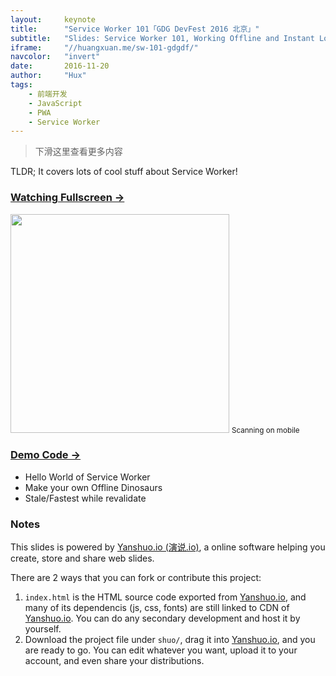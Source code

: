 ```yaml
---
layout:     keynote
title:      "Service Worker 101「GDG DevFest 2016 北京」"
subtitle:   "Slides: Service Worker 101, Working Offline and Instant Loading (GDG DevFest 2016 Beijing)"
iframe:     "//huangxuan.me/sw-101-gdgdf/"
navcolor:   "invert"
date:       2016-11-20
author:     "Hux"
tags:
    - 前端开发
    - JavaScript
    - PWA
    - Service Worker
---
```



> 下滑这里查看更多内容


TLDR; It covers lots of cool stuff about Service Worker!

### [Watching Fullscreen → ](https://huangxuan.me/sw-101-gdgdf/)

<div class="visible-md visible-lg">
    <img src="//huangxuan.me/sw-101-gdgdf/attach/qrcode.png" width="350" />
    <small class="img-hint">Scanning on mobile</small>
</div>



### [Demo Code → ](https://github.com/Huxpro/sw-101-gdgdf)

- Hello World of Service Worker
- Make your own Offline Dinosaurs
- Stale/Fastest while revalidate



### Notes  

This slides is powered by [Yanshuo.io (演说.io)](http://yanshuo.io), a online software helping you create, store and share web slides.

There are 2 ways that you can fork or contribute this project:

1. `index.html` is the HTML source code exported from [Yanshuo.io](http://yanshuo.io), and many of its dependencis (js, css, fonts) are still linked to CDN of [Yanshuo.io](http://yanshuo.io). You can do any secondary development and host it by yourself.
2. Download the project file under `shuo/`, drag it into [Yanshuo.io](http://yanshuo.io), and you are ready to go. You can edit whatever you want, upload it to your account, and even share your distributions.

